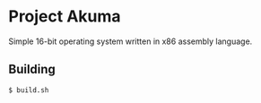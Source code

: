 # Project Akuma

Simple 16-bit operating system written in x86 assembly language.

## Building

```
$ build.sh
```
